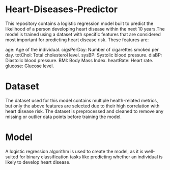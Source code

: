 # Heart-Diseases-Predictor
This repository contains a logistic regression model built to predict the likelihood of a person developing heart disease within the next 10 years.The model is trained using a dataset with specific features that are considered most important for predicting heart disease risk. These features are:

age: Age of the individual.
cigsPerDay: Number of cigarettes smoked per day.
totChol: Total cholesterol level.
sysBP: Systolic blood pressure.
diaBP: Diastolic blood pressure.
BMI: Body Mass Index.
heartRate: Heart rate.
glucose: Glucose level.

# Dataset
The dataset used for this model contains multiple health-related metrics, but only the above features are selected due to their high correlation with heart disease risk. The dataset is preprocessed and cleaned to remove any missing or outlier data points before training the model.

# Model
A logistic regression algorithm is used to create the model, as it is well-suited for binary classification tasks like predicting whether an individual is likely to develop heart disease.
